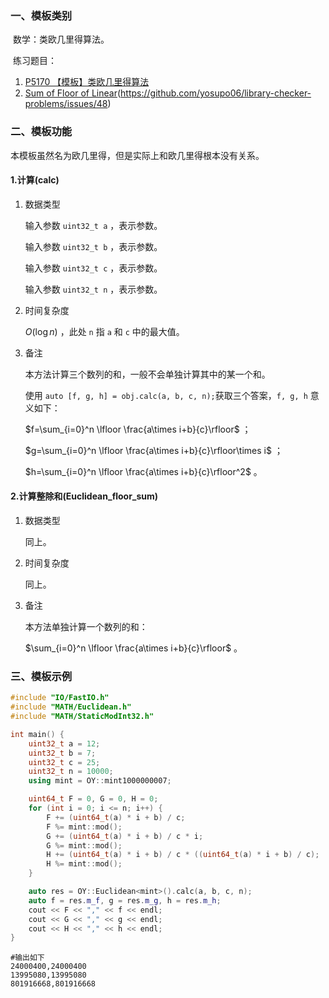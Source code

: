 ### 一、模板类别

​	数学：类欧几里得算法。

​	练习题目：

1. [P5170 【模板】类欧几里得算法](https://www.luogu.com.cn/problem/P5170)
2. [Sum of Floor of Linear](https://judge.yosupo.jp/problem/sum_of_floor_of_linear)(https://github.com/yosupo06/library-checker-problems/issues/48)


### 二、模板功能

   本模板虽然名为欧几里得，但是实际上和欧几里得根本没有关系。

#### 1.计算(calc)

1. 数据类型

   输入参数 `uint32_t a` ，表示参数。

   输入参数 `uint32_t b` ，表示参数。

   输入参数 `uint32_t c` ，表示参数。

   输入参数 `uint32_t n` ，表示参数。

2. 时间复杂度

   $O(\log n)$ ，此处 `n` 指 `a` 和 `c` 中的最大值。

3. 备注

   本方法计算三个数列的和，一般不会单独计算其中的某一个和。
   
   使用 `auto [f, g, h] = obj.calc(a, b, c, n);`获取三个答案，`f, g, h` 意义如下：
   
   $f=\sum_{i=0}^n \lfloor \frac{a\times i+b}{c}\rfloor$ ；
   
   $g=\sum_{i=0}^n \lfloor \frac{a\times i+b}{c}\rfloor\times i$ ；
   
   $h=\sum_{i=0}^n \lfloor \frac{a\times i+b}{c}\rfloor^2$ 。

#### 2.计算整除和(Euclidean_floor_sum)

1. 数据类型

   同上。

2. 时间复杂度

   同上。

3. 备注

   本方法单独计算一个数列的和：
   
   $\sum_{i=0}^n \lfloor \frac{a\times i+b}{c}\rfloor$ 。

### 三、模板示例

```c++
#include "IO/FastIO.h"
#include "MATH/Euclidean.h"
#include "MATH/StaticModInt32.h"

int main() {
    uint32_t a = 12;
    uint32_t b = 7;
    uint32_t c = 25;
    uint32_t n = 10000;
    using mint = OY::mint1000000007;

    uint64_t F = 0, G = 0, H = 0;
    for (int i = 0; i <= n; i++) {
        F += (uint64_t(a) * i + b) / c;
        F %= mint::mod();
        G += (uint64_t(a) * i + b) / c * i;
        G %= mint::mod();
        H += (uint64_t(a) * i + b) / c * ((uint64_t(a) * i + b) / c);
        H %= mint::mod();
    }

    auto res = OY::Euclidean<mint>().calc(a, b, c, n);
    auto f = res.m_f, g = res.m_g, h = res.m_h;
    cout << F << "," << f << endl;
    cout << G << "," << g << endl;
    cout << H << "," << h << endl;
}
```



```
#输出如下
24000400,24000400
13995080,13995080
801916668,801916668

```


